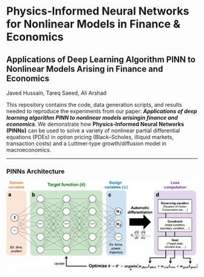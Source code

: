 # Physics‑Informed Neural Networks for Nonlinear Models in Finance & Economics
## **Applications of Deep Learning Algorithm PINN to Nonlinear Models Arising in Finance and Economics**
Javed Hussain, Tareq Saeed, Ali Arshad

This repository contains the code, data generation scripts, and results needed to reproduce the experiments from our paper: _**Applications of deep learning algorithm PINN to nonlinear models arisingin finance and economics**_. We demonstrate how **Physics‑Informed Neural Networks (PINNs)** can be used to solve a variety of nonlinear partial differential equations (PDEs) in option pricing (Black–Scholes, illiquid markets, transaction costs) and a Luttmer‐type growth/diffusion model in macroeconomics.

---

### **PINNs Architecture**

![PINNs Architecture](PINNs_Architecture.jpg)

